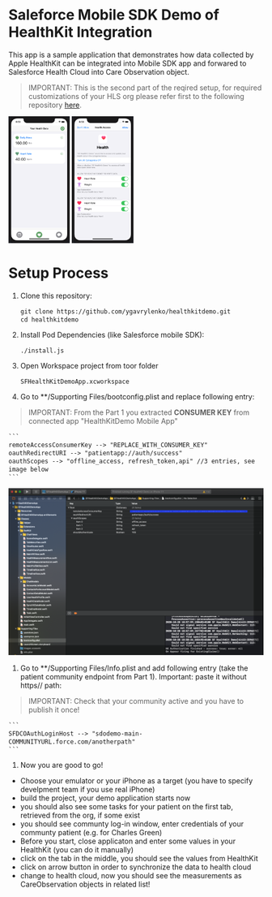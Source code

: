 # Saleforce Mobile SDK Demo of HealthKit Integration

This app is a sample application that demonstrates how data collected by Apple HealthKit can be integrated into Mobile SDK app and forwared to Salesforce Health Cloud into Care Observation object.

> IMPORTANT: This is the second part of the reqired setup, for required customizations of your HLS org please refer first to the following repository [here](https://github.com/ygavrylenko/healthkitdemo-sfdx.git).

<img src="images/HealthKitDemo-Measurements.png" height="250">
<img src="images/HealthKitDemo-Authorize.png" height="250">


# Setup Process

1. Clone this repository:

    ```
    git clone https://github.com/ygavrylenko/healthkitdemo.git
    cd healthkitdemo
    ```

1. Install Pod Dependencies (like Salesforce mobile SDK):

    ```
    ./install.js
	```

1. Open Workspace project from toor folder

    ```
    SFHealthKitDemoApp.xcworkspace
    ```

1. Go to **/Supporting Files/bootconfig.plist and replace following entry:

> IMPORTANT: From the Part 1 you extracted **CONSUMER KEY** from connected app "HealthKitDemo Mobile App" 

    ```
    remoteAccessConsumerKey --> "REPLACE_WITH_CONSUMER_KEY"
    oauthRedirectURI --> "patientapp://auth/success"
    oauthScopes --> "offline_access, refresh_token,api" //3 entries, see image below
    ```

<img src="images/bootconfig.png">

1. Go to **/Supporting Files/Info.plist and add following entry (take the patient community endpoint from Part 1). Important: paste it without https// path:

> IMPORTANT: Check that your community active and you have to publish it once! 

    ```
    SFDCOAuthLoginHost --> "sdodemo-main-COMMUNITYURL.force.com/anotherpath"
    ```

 1. Now you are good to go! 
 - Choose your emulator or your iPhone as a target (you have to specify develpment team if you use real iPhone)
 - build the project, your demo application starts now
 - you should also see some tasks for your patient on the first tab, retrieved from the org, if some exist
 - you should see communty log-in window, enter credentials of your communty patient (e.g. for Charles Green)
 - Before you start, close applicaton and enter some values in your HealthKit (you can do it manually)
 - click on the tab in the middle, you should see the values from HealthKit
 - click on arrow button in order to synchronize the data to health cloud
 - change to health cloud, now you should see the measurements as CareObservation objects in related list! 

